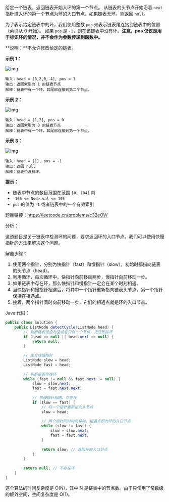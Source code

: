 给定一个链表，返回链表开始入环的第一个节点。 从链表的头节点开始沿着 `next` 指针进入环的第一个节点为环的入口节点。如果链表无环，则返回 `null`。

为了表示给定链表中的环，我们使用整数 `pos` 来表示链表尾连接到链表中的位置（索引从 0 开始）。 如果 `pos` 是 `-1`，则在该链表中没有环。**注意，pos 仅仅是用于标识环的情况，并不会作为参数传递到函数中。**

**说明：**不允许修改给定的链表。



 

**示例 1：**

![img](https://assets.leetcode-cn.com/aliyun-lc-upload/uploads/2018/12/07/circularlinkedlist.png)

```
输入：head = [3,2,0,-4], pos = 1
输出：返回索引为 1 的链表节点
解释：链表中有一个环，其尾部连接到第二个节点。
```

**示例 2：**

![img](https://assets.leetcode-cn.com/aliyun-lc-upload/uploads/2018/12/07/circularlinkedlist_test2.png)

```
输入：head = [1,2], pos = 0
输出：返回索引为 0 的链表节点
解释：链表中有一个环，其尾部连接到第一个节点。
```

**示例 3：**

![img](https://assets.leetcode-cn.com/aliyun-lc-upload/uploads/2018/12/07/circularlinkedlist_test3.png)

```
输入：head = [1], pos = -1
输出：返回 null
解释：链表中没有环。
```

 

**提示：**

- 链表中节点的数目范围在范围 `[0, 104]` 内
- `-105 <= Node.val <= 105`
- `pos` 的值为 `-1` 或者链表中的一个有效索引





题目链接：https://leetcode.cn/problems/c32eOV/





分析：

这道题目是关于链表中检测环的问题，要求返回环的入口节点。我们可以使用快慢指针的方法来解决这个问题。

解题步骤：

1. 使用两个指针，分别为快指针（fast）和慢指针（slow），初始时都指向链表的头节点（head）。
2. 利用循环，每次循环中，快指针向前移动两步，慢指针向前移动一步。
3. 如果链表中存在环，那么快指针和慢指针一定会在某个时刻相遇。
4. 当快指针和慢指针相遇后，将其中一个指针重新指向链表头节点，另一个指针保持在相遇点。
5. 接着，两个指针同时向前移动一步，它们的相遇点就是环的入口节点。

Java 代码：

```java
public class Solution {
    public ListNode detectCycle(ListNode head) {
        // 判断链表是否为空或者只有一个节点，无法形成环
        if (head == null || head.next == null) {
            return null;
        }
        
        // 定义快慢指针
        ListNode slow = head;
        ListNode fast = head;
        
        // 判断是否存在环
        while (fast != null && fast.next != null) {
            slow = slow.next;
            fast = fast.next.next;
            
            // 快慢指针相遇，存在环
            if (slow == fast) {
                // 将一个指针重新指向头节点
                slow = head;
                
                // 两个指针同时向前移动，相遇点即为环的入口节点
                while (slow != fast) {
                    slow = slow.next;
                    fast = fast.next;
                }
                
                return slow; // 返回环的入口节点
            }
        }
        
        return null; // 不存在环
    }
}
```

这个算法的时间复杂度是 O(N)，其中 N 是链表中的节点数。由于只使用了常数级的额外空间，空间复杂度是 O(1)。

